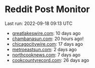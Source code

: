 # Reddit Post Monitor

Last run: 2022-09-18 09:13 UTC

- [greatlakeswire.com](https://www.reddit.com/domain/greatlakeswire.com): 10 days ago
- [chambanasun.com](https://www.reddit.com/domain/chambanasun.com): 20 hours ago!
- [chicagocitywire.com](https://www.reddit.com/domain/chicagocitywire.com): 17 days ago
- [metroeastsun.com](https://www.reddit.com/domain/metroeastsun.com): 2 days ago
- [northcooknews.com](https://www.reddit.com/domain/northcooknews.com): 7 days ago
- [cookcountyrecord.com](https://www.reddit.com/domain/cookcountyrecord.com): 26 days ago
